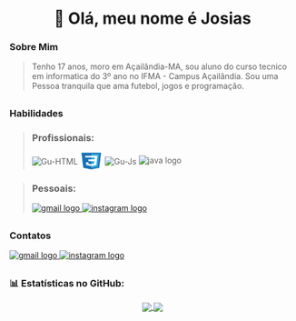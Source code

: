 <h1 align="center">👋 Olá, meu nome é Josias</h1>

### Sobre Mim
> Tenho 17 anos, moro em Açailândia-MA, sou aluno do curso tecnico em informatica do 3º ano no
> IFMA - Campus Açailândia. Sou uma Pessoa tranquila que ama futebol, jogos e programação.
##
### Habilidades
> ### Profissionais:
>    <img align="center" alt="Gu-HTML" height="30" width="40" src="https://cdn.jsdelivr.net/gh/devicons/devicon/icons/html5/html5-original.svg">
>    <img align="center" alt="Gu-CSS" height="30" width="40" src="https://raw.githubusercontent.com/devicons/devicon/master/icons/css3/css3-original.svg">
>    <img align="center" alt="Gu-Js" height="30" width="40" src="https://cdn.jsdelivr.net/gh/devicons/devicon/icons/javascript/javascript-original.svg">
>    <img src="https://cdn.jsdelivr.net/gh/devicons/devicon/icons/java/java-original.svg" height="40" alt="java logo"  />
  
> ### Pessoais:
>  <a href="https://mail.google.com/mail/u/0/#inbox" target="_blank">
>   <img src="[https://raw.githubusercontent.com/maurodesouza/profile-readme-generator/master/src/assets/icons/social/gmail/default.svg](https://www.flaticon.com/br/icone-gratis/variante-de-bola-de-futebol_33736)" width="52" height="40" alt="gmail logo"  />
>  </a>
>  <a href="https://www.instagram.com/josias.r.r.s/profilecard/?igsh=NWszcng5cWptYjNz" target="_blank">
>    <img src="https://raw.githubusercontent.com/maurodesouza/profile-readme-generator/master/src/assets/icons/social/instagram/default.svg" width="52" height="40" alt="instagram logo"  />
>  </a>

###

##

### Contatos
<div align="left">
  <a href="https://mail.google.com/mail/u/0/#inbox" target="_blank">
    <img src="https://raw.githubusercontent.com/maurodesouza/profile-readme-generator/master/src/assets/icons/social/gmail/default.svg" width="52" height="40" alt="gmail logo"  />
  </a>
  <a href="https://www.instagram.com/josias.r.r.s/profilecard/?igsh=NWszcng5cWptYjNz" target="_blank">
    <img src="https://raw.githubusercontent.com/maurodesouza/profile-readme-generator/master/src/assets/icons/social/instagram/default.svg" width="52" height="40" alt="instagram logo"  />
  </a>
</div>

##
### 📊 Estatísticas no GitHub:
<div align="center">
  <a href="https://github.com/JosiasRS">
  <img align="center" height="180em" src="https://github-readme-stats.vercel.app/api?username=JosiasRS&show_icons=true&theme=tokyonight&include_all_commits=true&count_private=true"/>
  <img align="center" height="180em" src="https://github-readme-stats.vercel.app/api/top-langs/?username=JosiasRS&layout=compact&langs_count=7&theme=tokyonight"/>
</div>

